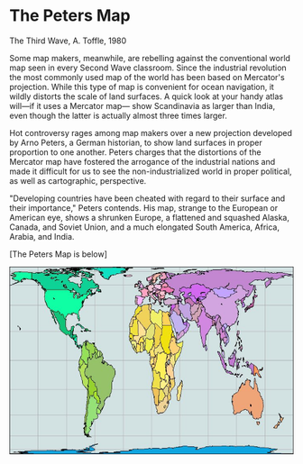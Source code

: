 # The Peters Map

The Third Wave, A. Toffle, 1980 

Some map makers, meanwhile, are rebelling against the conventional
world map seen in every Second Wave classroom. Since the industrial
revolution the most commonly used map of the world has been based
on Mercator's projection. While this type of map is convenient for
ocean navigation, it wildly distorts the scale of land surfaces. A quick
look at your handy atlas will—if it uses a Mercator map— show
Scandinavia as larger than India, even though the latter is actually
almost three times larger.

Hot controversy rages among map makers over a new projection
developed by Arno Peters, a German historian, to show land surfaces
in proper proportion to one another. Peters charges that the distortions
of the Mercator map have fostered the arrogance of the industrial
nations and made it difficult for us to see the non-industrialized world in proper political, as well as cartographic, perspective.

"Developing countries have been cheated with regard to their surface
and their importance," Peters contends. His map, strange to the
European or American eye, shows a shrunken Europe, a flattened and
squashed Alaska, Canada, and Soviet Union, and a much elongated
South America, Africa, Arabia, and India. 

[The Peters Map is below]

![](PetersMap.jpg)

